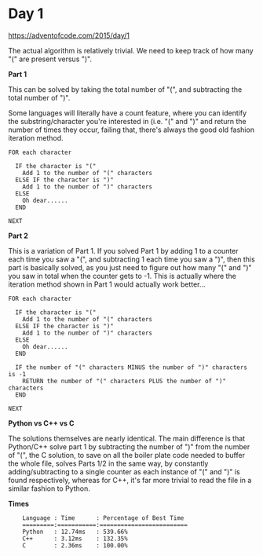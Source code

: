 # Day 1

https://adventofcode.com/2015/day/1

The actual algorithm is relatively trivial.  We need to keep track of how many "(" are present versus ")".

**Part 1**

This can be solved by taking the total number of "(", and subtracting the total number of ")".

Some languages will literally have a count feature, where you can identify the substring/character you're interested in (i.e. "(" and ")" and return the number of times they occur, failing that, there's always the good old fashion iteration method.

    FOR each character
    
      IF the character is "("
        Add 1 to the number of "(" characters
      ELSE IF the character is ")"
        Add 1 to the number of ")" characters
      ELSE
        Oh dear......
      END

    NEXT

**Part 2**

This is a variation of Part 1.  If you solved Part 1 by adding 1 to a counter each time you saw a "(", and subtracting 1 each time you saw a ")", then this part is basically solved, as you just need to figure out how many "(" and ")" you saw in total when the counter gets to -1.  This is actually where the iteration method shown in Part 1 would actually work better...

    FOR each character
    
      IF the character is "("
        Add 1 to the number of "(" characters
      ELSE IF the character is ")"
        Add 1 to the number of ")" characters
      ELSE
        Oh dear......
      END

      IF the number of "(" characters MINUS the number of ")" characters is -1
        RETURN the number of "(" characters PLUS the number of ")" characters
      END

    NEXT

**Python vs C++ vs C**

The solutions themselves are nearly identical.  The main difference is that Python/C++ solve part 1 by subtracting the number of ")" from the number of "(", the C solution, to save on all the boiler plate code needed to buffer the whole file, solves Parts 1/2 in the same way, by constantly adding/subtracting to a single counter as each instance of "(" and ")" is found respectively, whereas for C++, it's far more trivial to read the file in a similar fashion to Python.

**Times**

        Language : Time      : Percentage of Best Time
        =========:===========:=========================
        Python   : 12.74ms   : 539.66%
        C++      : 3.12ms    : 132.35%
        C        : 2.36ms    : 100.00%
